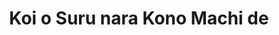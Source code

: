 --- 
title: "Koi o Suru nara Kono Machi de"
publishdate: "2019-6-23T16:48:46+02:00"
src: "https://365manga.net/manga/koi-o-suru-nara-kono-machi-de"
image: "https://data.365manga.net/images/thumbnails/15961-koi-o-suru-nara-kono-machi-de.jpg"
description: "From Bakeneko Scanlations: Munematsu, the manager of the host club that has recently opened in the shopping street of a small town, meets the timid representative for the neighborhood council - Tooru. At first, Munematsu believes he's just a quiet four eyes, but the drunk Tooru is more seductive than expected and Munematsu starts to feel attracted to him. But the reason why Tooru doesn't let Munematsu touch him is.....!?…"
---